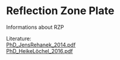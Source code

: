 # Reflection Zone Plate

Informations about RZP

Literature:<br/>
[PhD_JensRehanek_2014.pdf](uploads/45bc7d1c0044bc7dbf5b65bd126881f5/RehanekJens_2014_Doktorarbeit.pdf)<br/>
[PhD_HeikeLöchel_2016.pdf](uploads/0d9a389a4e5f548ec89c174338bccbc6/Löchel_Doktorarbeit_3+++.pdf)<br/>